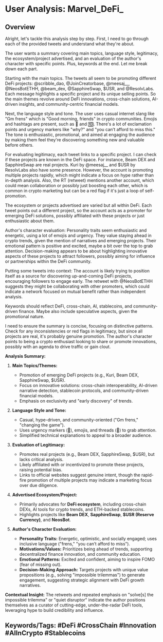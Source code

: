 # User Analysis: Marvel_DeFi_

## Overview

<think>
Alright, let's tackle this analysis step by step. First, I need to go through each of the provided tweets and understand what they're about.

The user wants a summary covering main topics, language style, legitimacy, the ecosystem/project advertised, and an evaluation of the author's character with specific points. Plus, keywords at the end. Let me break down each part.

Starting with the main topics. The tweets all seem to be promoting different DeFi projects: @scribble_dao, @JoinCreatorbase, @meesaj__, @NeosBotETHH, @beam_dex, @SapphireSwap, $USR, and @ResolvLabs. Each message highlights a specific project and its unique selling points. So the main themes revolve around DeFi innovations, cross-chain solutions, AI-driven insights, and community-centric financial models.

Next, the language style and tone. The user uses casual internet slang like "Gm frens" which is "Good morning, friends" in crypto communities. Emojis and hashtags are present, such as 🚨 and 🔟. There's a lot of exclamation points and urgency markers like "why?" and "you can’t afford to miss this." The tone is enthusiastic, promotional, and aimed at engaging the audience by making them feel they're discovering something new and valuable before others.

For evaluating legitimacy, each tweet links to a specific project. I can check if these projects are known in the DeFi space. For instance, Beam DEX and SapphireSwap are real projects. Kuri by @meesaj__ and $USR by ResolvLabs also have some presence. However, the account is promoting multiple projects rapidly, which might indicate a focus on hype rather than in-depth analysis. Also, the RT (retweet) mentions another account, which could mean collaboration or possibly just boosting each other, which is common in crypto marketing but can be a red flag if it's just a loop of self-promotion.

The ecosystem or projects advertised are varied but all within DeFi. Each tweet points out a different project, so the account acts as a promoter for emerging DeFi solutions, possibly affiliated with these projects or just enthusiastic about them.

Author's character evaluation: Personality traits seem enthusiastic and energetic, using a lot of emojis and urgency. They value staying ahead in crypto trends, given the mention of narratives and emerging projects. Their emotional pattern is positive and excited, maybe a bit over the top to grab attention. Decision-making appears to be about highlighting innovative aspects of these projects to attract followers, possibly aiming for influence or partnerships within the DeFi community.

Putting some tweets into context: The account is likely trying to position itself as a source for discovering up-and-coming DeFi projects, encouraging followers to engage early. The retweet with @NeosBotETHH suggests they might be collaborating with other promoters, which could indicate a network focused on mutual benefit rather than independent analysis.

Keywords should reflect DeFi, cross-chain, AI, stablecoins, and community-driven finance. Maybe also include speculative aspects, given the promotional nature.

I need to ensure the summary is concise, focusing on distinctive patterns. Check for any inconsistencies or red flags in legitimacy, but since all projects are real, it's probably genuine promotion. The author's character points to being a crypto enthusiast looking to share or promote innovations, possibly with an agenda to drive traffic or gain clout.
</think>

**Analysis Summary:**  

1. **Main Topics/Themes:**  
   - Promotion of emerging DeFi projects (e.g., Kuri, Beam DEX, SapphireSwap, $USR).  
   - Focus on innovative solutions: cross-chain interoperability, AI-driven narrative detection, stablecoin protocols, and community-driven financial models.  
   - Emphasis on exclusivity and "early discovery" of trends.  

2. **Language Style and Tone:**  
   - Casual, hype-driven, and community-oriented ("Gm frens," "changing the game").  
   - Uses urgency markers (🚨), emojis, and threads (🧵) to grab attention.  
   - Simplified technical explanations to appeal to a broader audience.  

3. **Evaluation of Legitimacy:**  
   - Promotes real projects (e.g., Beam DEX, SapphireSwap, $USR), but lacks critical analysis.  
   - Likely affiliated with or incentivized to promote these projects, raising potential bias.  
   - Links to official websites suggest genuine intent, though the rapid-fire promotion of multiple projects may indicate a marketing focus over due diligence.  

4. **Advertised Ecosystem/Project:**  
   - Primarily advocates for **DeFi ecosystem**, including cross-chain DEXs, AI tools for crypto trends, and ETH-backed stablecoins.  
   - Highlights projects like **Beam DEX**, **SapphireSwap**, **$USR (Reserve Currency)**, and **NeosBot**.  

5. **Author's Character Evaluation:**  
   - **Personality Traits:** Energetic, optimistic, and socially engaged; uses inclusive language ("frens," "you can’t afford to miss").  
   - **Motivations/Values:** Prioritizes being ahead of trends, supporting decentralized finance innovation, and community education.  
   - **Emotional Patterns:** Excited and confident, aiming to inspire FOMO (fear of missing out).  
   - **Decision-Making Approach:** Targets projects with unique value propositions (e.g., solving "impossible trilemmas") to generate engagement, suggesting strategic alignment with DeFi growth narratives.  

**Contextual Insight:** The retweets and repeated emphasis on "solve[s] the impossible trilemma" or "quiet disruptor" indicate the author positions themselves as a curator of cutting-edge, under-the-radar DeFi tools, leveraging hype to build credibility and influence.  

**Keywords/Tags:** #DeFi #CrossChain #Innovation #AIInCrypto #Stablecoins
---

